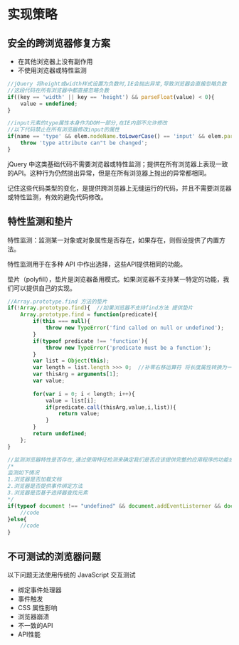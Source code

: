 # 实现策略

## 安全的跨浏览器修复方案

* 在其他浏览器上没有副作用
* 不使用浏览器或特性监测



```javascript
//jQuery 将height或width样式设置为负数时,IE会抛出异常,导致浏览器会直接忽略负数
//这段代码在所有浏览器中都直接忽略负数
if((key == 'width' || key == 'height') && parseFloat(value) < 0){
    value = undefined;
}

//input元素的type属性本身作为DOM一部分,在IE内部不允许修改
//以下代码禁止在所有浏览器修改input的属性
if(name == 'type' && elem.nodeName.toLowerCase() == 'input' && elem.parentNode){
    throw 'type attribute can"t be changed';
}
```

jQuery 中这类基础代码不需要浏览器或特性监测；提供在所有浏览器上表现一致的API。这种行为仍然抛出异常，但是在所有浏览器上抛出的异常都相同。

记住这些代码类型的变化，是提供跨浏览器上无缝运行的代码，并且不需要浏览器或特性监测，有效的避免代码修改。



## 特性监测和垫片

特性监测：监测某一对象或对象属性是否存在，如果存在，则假设提供了内置方法。

特性监测用于在多种 API 中作出选择，这些API提供相同的功能。

垫片（polyfill），垫片是浏览器备用模式。如果浏览器不支持某一特定的功能，我们可以提供自己的实现。

```javascript
//Array.prototype.find 方法的垫片
if(!Array.prototype.find){  //如果浏览器不支持find方法 提供垫片
    Array.prototype.find = function(predicate){
        if(this === null){
            throw new TypeError('find called on null or undefined');
        }
        if(typeof predicate !== 'function'){
            throw new TypeError('predicate must be a function');
        }
        var list = Object(this);
        var length = list.length >>> 0;  //补零右移运算符 将长度属性转换为一个非负整数
        var thisArg = arguments[1];
        var value;
        
        for(var i = 0; i < length; i++){
            value = list[i];
            if(predicate.call(thisArg,value,i,list)){
                return value;
            }
        }
        return undefined;
    };
}
```



```javascript
//监测浏览器特性是否存在,通过使用特征检测来确定我们是否应该提供完整的应用程序的功能或备用体验
/*
监测如下情况
1.浏览器是否加载文档
2.浏览器是否提供事件绑定方法
3.浏览器是否基于选择器查找元素
*/
if(typeof document !== "undefined" && document.addEventListerner && document.querySelector && document.querySelectorAll){
    //code
}else{
    //code
}
```



## 不可测试的浏览器问题

以下问题无法使用传统的 JavaScript 交互测试

* 绑定事件处理器
* 事件触发
* CSS 属性影响
* 浏览器崩溃
* 不一致的API
* API性能













































